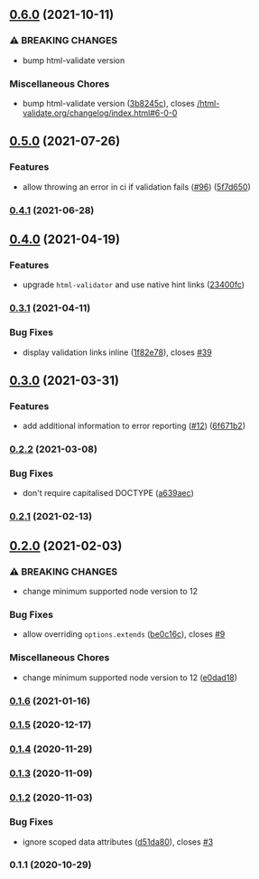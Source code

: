 ## [0.6.0](https://github.com/nuxt-community/html-validator-module/compare/0.5.0...0.6.0) (2021-10-11)


### ⚠ BREAKING CHANGES

* bump html-validate version

### Miscellaneous Chores

* bump html-validate version ([3b8245c](https://github.com/nuxt-community/html-validator-module/commit/3b8245ce0104e95d5ccb7a83914219310b721f1f)), closes [/html-validate.org/changelog/index.html#6-0-0](https://github.com/nuxt-community//html-validate.org/changelog/index.html/issues/6-0-0)

## [0.5.0](https://github.com/nuxt-community/html-validator-module/compare/0.4.1...0.5.0) (2021-07-26)


### Features

* allow throwing an error in ci if validation fails ([#96](https://github.com/nuxt-community/html-validator-module/issues/96)) ([5f7d650](https://github.com/nuxt-community/html-validator-module/commit/5f7d6501ac16e22735f684c21f95b02661f94ed6))

### [0.4.1](https://github.com/nuxt-community/html-validator-module/compare/0.4.0...0.4.1) (2021-06-28)

## [0.4.0](https://github.com/nuxt-community/html-validator-module/compare/0.3.1...0.4.0) (2021-04-19)


### Features

* upgrade `html-validator` and use native hint links ([23400fc](https://github.com/nuxt-community/html-validator-module/commit/23400fc4fbe483d716156e42f0c41ba6200cbd7b))

### [0.3.1](https://github.com/nuxt-community/html-validator-module/compare/0.3.0...0.3.1) (2021-04-11)


### Bug Fixes

* display validation links inline ([1f82e78](https://github.com/nuxt-community/html-validator-module/commit/1f82e786637b23640f7e10ffe0ead25e2ec6645d)), closes [#39](https://github.com/nuxt-community/html-validator-module/issues/39)

## [0.3.0](https://github.com/nuxt-community/html-validator-module/compare/0.2.2...0.3.0) (2021-03-31)


### Features

* add additional information to error reporting ([#12](https://github.com/nuxt-community/html-validator-module/issues/12)) ([6f671b2](https://github.com/nuxt-community/html-validator-module/commit/6f671b2e2ca213bd64f03b09f5135c397601255a))

### [0.2.2](https://github.com/nuxt-community/html-validator-module/compare/0.2.1...0.2.2) (2021-03-08)


### Bug Fixes

* don't require capitalised DOCTYPE ([a639aec](https://github.com/nuxt-community/html-validator-module/commit/a639aeceba980e6928781075427227968a8f2ca8))

### [0.2.1](https://github.com/nuxt-community/html-validator-module/compare/0.2.0...0.2.1) (2021-02-13)

## [0.2.0](https://github.com/nuxt-community/html-validator-module/compare/0.1.6...0.2.0) (2021-02-03)


### ⚠ BREAKING CHANGES

* change minimum supported node version to 12

### Bug Fixes

* allow overriding `options.extends` ([be0c16c](https://github.com/nuxt-community/html-validator-module/commit/be0c16c32636fe8ef53030dfc5bb44b40948c3bf)), closes [#9](https://github.com/nuxt-community/html-validator-module/issues/9)


### Miscellaneous Chores

* change minimum supported node version to 12 ([e0dad18](https://github.com/nuxt-community/html-validator-module/commit/e0dad182b67a8d4dd56ee2143095ee99ee93f859))

### [0.1.6](https://github.com/nuxt-community/html-validator-module/compare/0.1.5...0.1.6) (2021-01-16)

### [0.1.5](https://github.com/nuxt-community/html-validator-module/compare/0.1.4...0.1.5) (2020-12-17)

### [0.1.4](https://github.com/nuxt-community/html-validator-module/compare/0.1.3...0.1.4) (2020-11-29)

### [0.1.3](https://github.com/nuxt-community/html-validator-module/compare/0.1.2...0.1.3) (2020-11-09)

### [0.1.2](https://github.com/nuxt-community/html-validator-module/compare/0.1.1...0.1.2) (2020-11-03)


### Bug Fixes

* ignore scoped data attributes ([d51da80](https://github.com/nuxt-community/html-validator-module/commit/d51da807e44ab521715cfb6c10b27ed23f21bdf9)), closes [#3](https://github.com/nuxt-community/html-validator-module/issues/3)

### 0.1.1 (2020-10-29)

